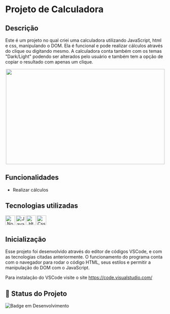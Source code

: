 # Projeto de Calculadora  

## Descrição

Este é um projeto no qual criei uma calculadora utilizando JavaScript, html e css, manipulando o DOM. Ela é funcional e pode realizar cálculos através do clique ou digitando mesmo. A calculadora conta também com os temas "Dark/Light" podendo ser alterados pelo usuário e também tem a opção de copiar o resultado com apenas um clique.

<div align="center">
<img height="300" width="500" src="https://github.com/user-attachments/assets/48bcf2e5-27eb-488f-b0cb-aac44945eca7">
</div>

## Funcionalidades

- Realizar cálculos

## Tecnologias utilizadas 
<div align="center"> 
<img align="left" alt="Node" height="30" width="30" src="https://cdn.jsdelivr.net/gh/devicons/devicon@latest/icons/nodejs/nodejs-original.svg">
<img align="left" alt="Javascript" height="30" width="30" src="https://cdn.jsdelivr.net/gh/devicons/devicon@latest/icons/javascript/javascript-original.svg">
<img align="left" alt="Html" height="30" width="30" src="https://cdn.jsdelivr.net/gh/devicons/devicon@latest/icons/html5/html5-original.svg">
<img align="left" alt="Css" height="30" width="30" src="https://cdn.jsdelivr.net/gh/devicons/devicon@latest/icons/css3/css3-original.svg">

</div>
<br/><br/>

## Inicialização

Esse projeto foi desenvolvido através do editor de códigos VSCode, e com as tecnologias citadas anteriormente. O funcionamento do programa conta com o navegador para rodar o código HTML, seus estilos e permitir a manipulação do DOM com o JavaScript.

Para instalação do VSCode visite o site https://code.visualstudio.com/

## 🔎 Status do Projeto

![Badge em Desenvolvimento](https://img.shields.io/badge/Status-Finalizado-green)
